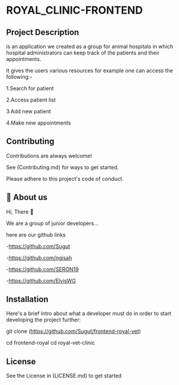 # ROYAL_CLINIC-FRONTEND 

## Project Description
is an application we created as a group for animal hospitals in which hospital administrators can keep track of the patients and their appointments.

It gives the users various resources for example one can access the following:-

1.Search for patient

2.Access patient list

3.Add new patient

4.Make new appointments



## Contributing
Contributions are always welcome!

See (Contributing.md) for ways to get started.

Please adhere to this project's code of conduct.

## 🚀 About us
Hi, There 👋

We are a group of junior developers...

here are our github links

 -https://github.com/Sugut

 -https://github.com/ngisah

 -https://github.com/SERON19

 -https://github.com/ElvisWG

## Installation
Here's a brief intro about what a developer must do in order to start developing the project further:

git clone (https://github.com/Sugut/frontend-royal-vet)

cd frontend-royal cd royal-vet-clinic


## License
See the License in (LICENSE.md) to get started

